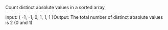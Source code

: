 Count distinct absolute values in a sorted array

Input:  { -1, -1, 0, 1, 1, 1 }Output: The total number of distinct absolute values is 2 (0 and 1)